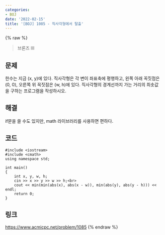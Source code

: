 ```yaml
---
categories:
- BOJ
date: '2022-02-15'
title: '[BOJ] 1085 - 직사각형에서 탈출'
---
```


{% raw %}
>브론즈 III

## 문제
한수는 지금 (x, y)에 있다. 직사각형은 각 변이 좌표축에 평행하고, 왼쪽 아래 꼭짓점은 (0, 0), 오른쪽 위 꼭짓점은 (w, h)에 있다. 직사각형의 경계선까지 가는 거리의 최솟값을 구하는 프로그램을 작성하시오.

##  해결
if문을 쓸 수도 있지만, math 라이브러리를 사용하면 편하다.

## 코드
```
#include <iostream>
#include <cmath>
using namespace std;

int main()
{
	int x, y, w, h;
	cin >> x >> y >> w >> h;<br>
	cout << min(min(abs(x), abs(x - w)), min(abs(y), abs(y - h))) << endl;
	return 0;
}
```

## 링크
https://www.acmicpc.net/problem/1085
{% endraw %}